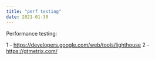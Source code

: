 ```yaml
---
title: "perf testing"
date: 2021-01-30
---
```


Performance testing:

1 - https://developers.google.com/web/tools/lighthouse
2 - https://gtmetrix.com/
